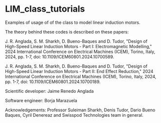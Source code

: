 # LIM_class_tutorials
Examples of usage of of the class to model linear induction motors. 

The theory behind these codes is described on these papers: 

J. R. Anglada, S. M. Sharkh, D. Bueno-Baques and D. Tudor, "Design of High-Speed Linear Induction Motors - Part I: Electromagnetic Modelling," 2024 International Conference on Electrical Machines (ICEM), Torino, Italy, 2024, pp. 1-7, doi: 10.1109/ICEM60801.2024.10700589.

J. R. Anglada, S. M. Sharkh, D. Bueno-Baques and D. Tudor, "Design of High-Speed Linear Induction Motors - Part II: End Effect Reduction," 2024 International Conference on Electrical Machines (ICEM), Torino, Italy, 2024, pp. 1-7, doi: 10.1109/ICEM60801.2024.10700189.

Scientific developer: Jaime Renedo Anglada

Software engineer: Borja Marazuela

Acknowledgements: Professor Suleiman Sharkh, Denis Tudor, Dario Bueno Baques, Cyril Denereaz and Swisspod Technologies team in general. 

